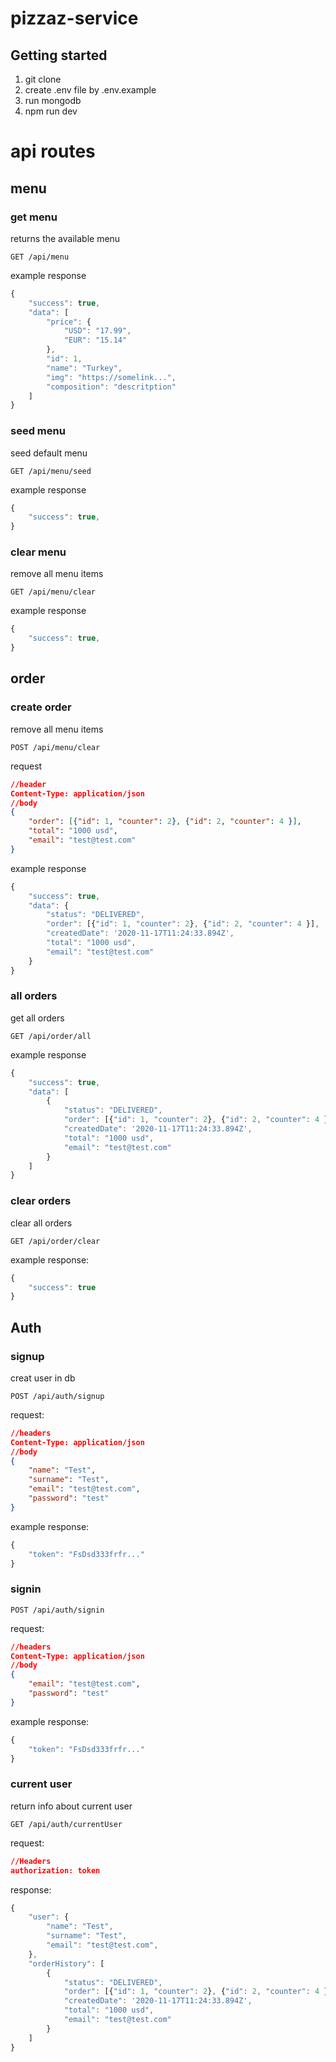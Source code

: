 # pizzaz-service 

## Getting started
1. git clone
2. create .env file by .env.example
3. run mongodb
4. npm run dev

# api routes

## menu

### get menu
returns the available menu

```http
GET /api/menu
```
example response
```js
{
    "success": true,
    "data": [
        "price": {
            "USD": "17.99",
            "EUR": "15.14"
        },
        "id": 1,
        "name": "Turkey",
        "img": "https://somelink...",
        "composition": "descritption"
    ]
}
```

### seed menu
seed default menu

```http
GET /api/menu/seed
```
example response
```js
{
    "success": true,
}
```

### clear menu
remove all menu items

```http
GET /api/menu/clear
```
example response
```js
{
    "success": true,
}
```

## order

### create order
remove all menu items

```http
POST /api/menu/clear
```

request
```json
//header
Content-Type: application/json
//body
{
    "order": [{"id": 1, "counter": 2}, {"id": 2, "counter": 4 }],
    "total": "1000 usd",
    "email": "test@test.com"
}

```
example response
```js
{
    "success": true,
    "data": {
        "status": "DELIVERED",
        "order": [{"id": 1, "counter": 2}, {"id": 2, "counter": 4 }],
        "createdDate": '2020-11-17T11:24:33.894Z',
        "total": "1000 usd",
        "email": "test@test.com"
    }
}
```

### all orders
get all orders

```http
GET /api/order/all
```
example response
```js
{
    "success": true,
    "data": [
        {
            "status": "DELIVERED",
            "order": [{"id": 1, "counter": 2}, {"id": 2, "counter": 4 }],
            "createdDate": '2020-11-17T11:24:33.894Z',
            "total": "1000 usd",
            "email": "test@test.com"
        }
    ]
}
```

### clear orders
clear all orders

```http
GET /api/order/clear
```
example response:
```js
{
    "success": true
}
```

## Auth

### signup
creat user in db
```http
POST /api/auth/signup
```

request:
```json
//headers
Content-Type: application/json
//body
{
    "name": "Test",
    "surname": "Test",
    "email": "test@test.com",
    "password": "test"
}
```
example response:
```js
{
    "token": "FsDsd333frfr..."
}
```

### signin
```http
POST /api/auth/signin
```

request:
```json
//headers
Content-Type: application/json
//body
{
    "email": "test@test.com",
    "password": "test"
}
```
example response:
```js
{
    "token": "FsDsd333frfr..."
}
```

### current user
return info about current user
```http
GET /api/auth/currentUser
```

request:
```json
//Headers
authorization: token
```

response:
```js
{
    "user": {
        "name": "Test",
        "surname": "Test",
        "email": "test@test.com",
    },
    "orderHistory": [
        {
            "status": "DELIVERED",
            "order": [{"id": 1, "counter": 2}, {"id": 2, "counter": 4 }],
            "createdDate": '2020-11-17T11:24:33.894Z',
            "total": "1000 usd",
            "email": "test@test.com"
        }
    ]
}
```